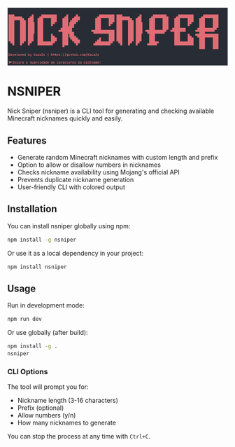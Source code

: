 
<p align="center">
  <img src="https://raw.githubusercontent.com/KauaZs/nick_sniper/main/assets/nicksniper-banner.png" alt="Nick Sniper Banner"/>
</p>

# NSNIPER

Nick Sniper (nsniper) is a CLI tool for generating and checking available Minecraft nicknames quickly and easily.

## Features

- Generate random Minecraft nicknames with custom length and prefix
- Option to allow or disallow numbers in nicknames
- Checks nickname availability using Mojang's official API
- Prevents duplicate nickname generation
- User-friendly CLI with colored output


## Installation

You can install nsniper globally using npm:

```bash
npm install -g nsniper
```

Or use it as a local dependency in your project:

```bash
npm install nsniper
```

## Usage

Run in development mode:

```bash
npm run dev
```

Or use globally (after build):

```bash
npm install -g .
nsniper
```

### CLI Options

The tool will prompt you for:

- Nickname length (3-16 characters)
- Prefix (optional)
- Allow numbers (y/n)
- How many nicknames to generate

You can stop the process at any time with `Ctrl+C`.
